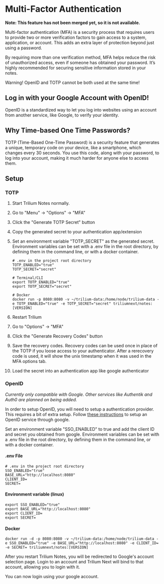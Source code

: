 # Multi-Factor Authentication
**Note: This feature has not been merged yet, so it is not available.**

Multi-factor authentication (MFA) is a security process that requires users to provide two or more verification factors to gain access to a system, application, or account. This adds an extra layer of protection beyond just using a password.

By requiring more than one verification method, MFA helps reduce the risk of unauthorized access, even if someone has obtained your password. It’s highly recommended for securing sensitive information stored in your notes.

Warning! OpenID and TOTP cannot be both used at the same time!

## Log in with your Google Account with OpenID!

OpenID is a standardized way to let you log into websites using an account from another service, like Google, to verify your identity.

## Why Time-based One Time Passwords?

TOTP (Time-Based One-Time Password) is a security feature that generates a unique, temporary code on your device, like a smartphone, which changes every 30 seconds. You use this code, along with your password, to log into your account, making it much harder for anyone else to access them.

## Setup

### TOTP

1.  Start Trilium Notes normally.
2.  Go to "Menu" -> "Options" -> "MFA"
3.  Click the "Generate TOTP Secret" button
4.  Copy the generated secret to your authentication app/extension
5.  Set an environment variable "TOTP\_SECRET" as the generated secret. Environment variables can be set with a .env file in the root directory, by defining them in the command line, or with a docker container.
    
    ```
    # .env in the project root directory
    TOTP_ENABLED="true"
    TOTP_SECRET="secret"
    ```
    
    ```
    # Terminal/CLI
    export TOTP_ENABLED="true"
    export TOTP_SECRET="secret"
    ```
    
    ```
    # Docker
    docker run -p 8080:8080 -v ~/trilium-data:/home/node/trilium-data -e TOTP_ENABLED="true" -e TOTP_SECRET="secret" triliumnext/notes:[VERSION]
    ```
    
6.  Restart Trilium
7.  Go to "Options" -> "MFA"
8.  Click the "Generate Recovery Codes" button
9.  Save the recovery codes. Recovery codes can be used once in place of the TOTP if you loose access to your authenticator. After a rerecovery code is used, it will show the unix timestamp when it was used in the MFA options tab.
10.  Load the secret into an authentication app like google authenticator

### OpenID

_Currently only compatible with Google. Other services like Authentik and Auth0 are planned on being added._

In order to setup OpenID, you will need to setup a authentication provider. This requires a bit of extra setup. Follow [these instructions](https://developers.google.com/identity/openid-connect/openid-connect) to setup an OpenID service through google.

Set an environment variable "SSO\_ENABLED" to true and add the client ID and secret you obtained from google. Environment variables can be set with a .env file in the root directory, by defining them in the command line, or with a docker container.

#### .env File

```
# .env in the project root directory
SSO_ENABLED="true"
BASE_URL="http://localhost:8080"
CLIENT_ID=
SECRET=
```

#### Environment variable (linux)

```
export SSO_ENABLED="true"
export BASE_URL="http://localhost:8080"
export CLIENT_ID=
export SECRET=
```

#### Docker

```
docker run -d -p 8080:8080 -v ~/trilium-data:/home/node/trilium-data -e SSO_ENABLED="true" -e BASE_URL="http://localhost:8080" -e CLIENT_ID= -e SECRET= triliumnext/notes:[VERSION]
```

After you restart Trilium Notes, you will be redirected to Google's account selection page. Login to an account and Trilium Next will bind to that account, allowing you to login with it.

You can now login using your google account.